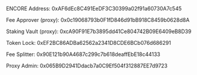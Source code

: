 ENCORE Address: 0xAF6dEc8C491EeDF3C30399a02f91a60730A7c545

Fee Approver (proxy): 0x0c19068793b0F1fD846d91bB918C8459b0628d8A

Staking Vault (proxy): 0xcA90F91E7b3895dd41Ce804742B09E6409eB8D39

Token Lock: 0xEF2BC86ADBa62562a2341D8CDE6BCb076d686291

Fee Splitter: 0x90E121b90A4687c299c7b618deaffEbE18c44133

Proxy Admin: 0x065B9D2941Ddacb7a0C9Ef504f312887EE7d9723
